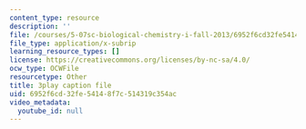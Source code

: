 ```yaml
---
content_type: resource
description: ''
file: /courses/5-07sc-biological-chemistry-i-fall-2013/6952f6cd32fe54148f7c514319c354ac_vL_E7Ik_vBs.vtt
file_type: application/x-subrip
learning_resource_types: []
license: https://creativecommons.org/licenses/by-nc-sa/4.0/
ocw_type: OCWFile
resourcetype: Other
title: 3play caption file
uid: 6952f6cd-32fe-5414-8f7c-514319c354ac
video_metadata:
  youtube_id: null
---
```

